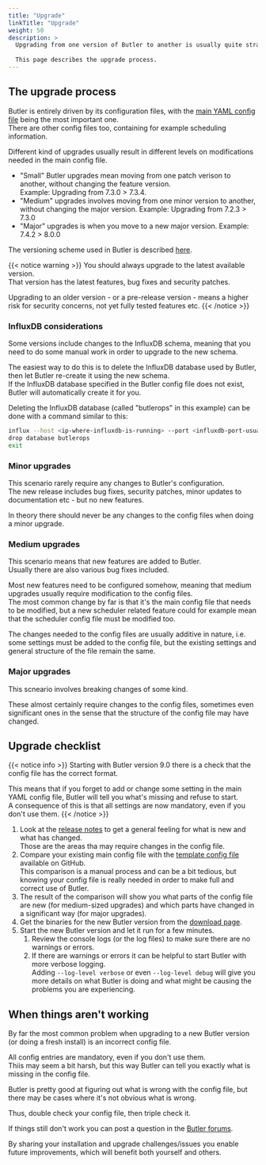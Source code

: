 ```yaml
---
title: "Upgrade"
linkTitle: "Upgrade"
weight: 50
description: >
  Upgrading from one version of Butler to another is usually quite straightforward.  
    
  This page describes the upgrade process. 
---
```


## The upgrade process

Butler is entirely driven by its configuration files, with the [main YAML config file](https://github.com/ptarmiganlabs/butler/blob/master/src/config/production_template.yaml) being the most important one.  
There are other config files too, containing for example scheduling information.

Different kind of upgrades usually result in different levels on modifications needed in the main config file.

* "Small" Butler upgrades mean moving from one patch verison to another, without changing the feature version.  
  Example: Upgrading from 7.3.0 > 7.3.4.
* "Medium" upgrades involves moving from one minor version to another, without changing the major version.
  Example: Upgrading from 7.2.3 > 7.3.0
* "Major" upgrades is when you move to a new major version.
  Example: 7.4.2 > 8.0.0

The versioning scheme used in Butler is described [here](/docs/about/versioning/).

{{< notice warning >}}
You should always upgrade to the latest available version.  
That version has the latest features, bug fixes and security patches.

Upgrading to an older version - or a pre-release version - means a higher risk for security concerns, not yet fully tested features etc.
{{< /notice >}}

### InfluxDB considerations

Some versions include changes to the InfluxDB schema, meaning that you need to do some manual work in order to upgrade to the new schema.

The easiest way to do this is to delete the InfluxDB database used by Butler, then let Butler re-create it using the new schema.  
If the InfluxDB database specified in the Butler config file does not exist, Butler will automatically create it for you.

Deleting the InfluxDB database (called "butlerops" in this example) can be done with a command similar to this:

```bash
influx --host <ip-where-influxdb-is-running> --port <influxdb-port-usually-8086>
drop database butlerops
exit
```

### Minor upgrades

This scenario rarely require any changes to Butler's configuration.  
The new release includes bug fixes, security patches, minor updates to documentation etc - but no new features.

In theory there should never be any changes to the config files when doing a minor upgrade.

### Medium upgrades

This scenario means that new features are added to Butler.  
Usually there are also various bug fixes included.

Most new features need to be configured somehow, meaning that medium upgrades usually require modification to the config files.  
The most common change by far is that it's the main config file that needs to be modified, but a new scheduler related feature could for example mean that the scheduler config file must be modified too.

The changes needed to the config files are usually additive in nature, i.e. some settings must be added to the config file, but the existing settings and general structure of the file remain the same.

### Major upgrades

This scneario involves breaking changes of some kind.

These almost certainly require changes to the config files, sometimes even significant ones in the sense that the structure of the config file may have changed.

## Upgrade checklist

{{< notice info >}}
Starting with Butler version 9.0 there is a check that the config file has the correct format.

This means that if you forget to add or change some setting in the main YAML config file, Butler will tell you what's missing and refuse to start.  
A consequence of this is that all settings are now mandatory, even if you don't use them.
{{< /notice >}}

1. Look at the [release notes](/docs) to get a general feeling for what is new and what has changed.  
  Those are the areas tha may require changes in the config file. 
2. Compare your existing main config file with the [template config file](https://github.com/ptarmiganlabs/butler/blob/master/src/config/production_template.yaml) available on GitHub.  
  This comparison is a manual process and can be a bit tedious, but knowing your config file is really needed in order to make full and correct use of Butler.  
3. The result of the comparison will show you what parts of the config file are new (for medium-sized upgrades) and which parts have changed in a significant way (for major upgrades).
4. Get the binaries for the new Butler version from the [download page](https://github.com/ptarmiganlabs/butler/releases).
5. Start the new Butler version and let it run for a few minutes.
   1. Review the console logs (or the log files) to make sure there are no warnings or errors.
   2. If there are warnings or errors it can be helpful to start Butler with more verbose logging.  
      Adding `--log-level verbose` or even `--log-level debug` will give you more details on what Butler is doing and what might be causing the problems you are experiencing.

## When things aren't working

By far the most common problem when upgrading to a new Butler version (or doing a fresh install) is an incorrect config file.

All config entries are mandatory, even if you don't use them.  
Thiis may seem a bit harsh, but this way Butler can tell you exactly what is missing in the config file.

Butler is pretty good at figuring out what is wrong with the config file, but there may be cases where it's not obvious what is wrong.

Thus, double check your config file, then triple check it.

If things still don't work you can post a question in the [Butler forums](https://github.com/ptarmiganlabs/butler/discussions/categories/q-a).

By sharing your installation and upgrade challenges/issues you enable future improvements, which will benefit both yourself and others.

